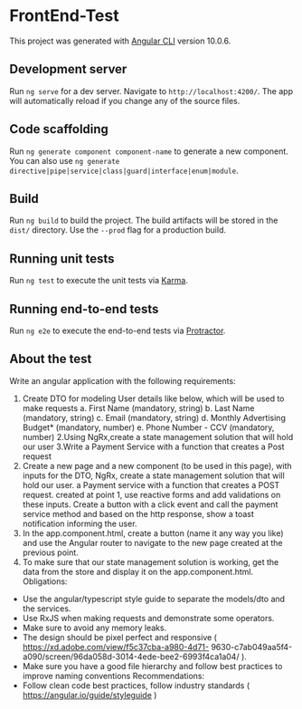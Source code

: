 # FrontEnd-Test

This project was generated with [Angular CLI](https://github.com/angular/angular-cli) version 10.0.6.

## Development server

Run `ng serve` for a dev server. Navigate to `http://localhost:4200/`. The app will automatically reload if you change any of the source files.

## Code scaffolding

Run `ng generate component component-name` to generate a new component. You can also use `ng generate directive|pipe|service|class|guard|interface|enum|module`.

## Build

Run `ng build` to build the project. The build artifacts will be stored in the `dist/` directory. Use the `--prod` flag for a production build.

## Running unit tests

Run `ng test` to execute the unit tests via [Karma](https://karma-runner.github.io).

## Running end-to-end tests

Run `ng e2e` to execute the end-to-end tests via [Protractor](http://www.protractortest.org/).

## About the test

Write an angular application with the following requirements:
1. Create DTO for modeling User details like below, which will be used to make requests
a. First Name (mandatory, string)
b. Last Name (mandatory, string)
c. Email (mandatory, string)
d. Monthly Advertising Budget* (mandatory, number)
e. Phone Number - CCV (mandatory, number)
2.Using NgRx,create a state management solution that will hold our user
3.Write a Payment Service with a function that creates a Post request
4. Create a new page and a new component (to be used in this page), with inputs for the DTO,
NgRx, create a state management solution that will hold our user. a Payment service with a function that creates a POST request.
created at point 1, use reactive forms and add validations on these inputs. Create a button with a click event and call the payment service method and based on the http response, show a toast notification informing the user.
5. In the app.component.html, create a button (name it any way you like) and use the Angular router to navigate to the new page created at the previous point.
6. To make sure that our state management solution is working, get the data from the store and display it on the app.component.html.
Obligations:
- Use the angular/typescript style guide to separate the models/dto and the services.
- Use RxJS when making requests and demonstrate some operators.
- Make sure to avoid any memory leaks.
- The design should be pixel perfect and responsive ( https://xd.adobe.com/view/f5c37cba-a980-4d71- 9630-c7ab049aa5f4-a090/screen/96da058d-3014-4ede-bee2-6993f4ca1a04/ ).
- Make sure you have a good file hierarchy and follow best practices to improve naming conventions
Recommendations:
- Follow clean code best practices, follow industry standards ( https://angular.io/guide/styleguide )

